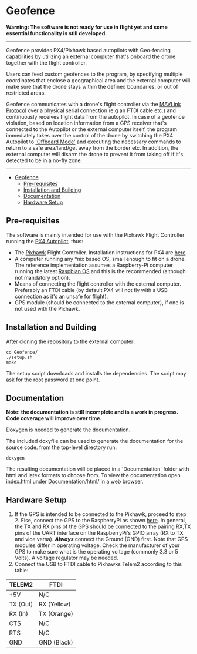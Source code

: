 # Geofence


**Warning: The software is not ready for use in flight yet and some essential functionality is still developed.**

--------------------------------------------------------------------------------------------------------

Geofence provides PX4/Pixhawk based autopilots with Geo-fencing capabilities by 
utilizing an external computer that's onboard the drone together with the flight controller.

Users can feed custom geofences to the program, by specifying multiple coordinates that enclose a geographical area and the external computer will make sure that the drone stays within the defined boundaries, or out of restricted areas.

Geofence communicates with a drone's flight controller via the [MAVLink Protocol](http://qgroundcontrol.org/mavlink/start) over a physical serial connection (e.g an FTDI cable etc.) and continuously receives flight data from the autopilot. In case of a geofence violation, based on location information from a GPS receiver that's connected to the Autopilot or the external computer itself, the program immediately takes over the control of the drone by switching the PX4 Autopilot to ['Offboard Mode'](https://dev.px4.io/en/concept/flight_modes.html) and executing the necessary commands to return to a safe area/land/get away from the border etc. In addition, the external computer will disarm the drone to prevent it from taking off if it's detected to be in a no-fly zone.
______________________________________

- [Geofence](#geofence)
	- [Pre-requisites](#pre-requisites)
	- [Installation and Building](#installation-and-building)
	- [Documentation](#documentation)
	- [Hardware Setup](#hardware-setup)

## Pre-requisites
The software is mainly intended for use with the Pixhawk Flight Controller running the [PX4 Autopilot](http://px4.io/), thus:
- The [Pixhawk](https://pixhawk.org/) Flight Controller. Installation instructions for PX4 are [here](https://www.gitbook.com/book/px4/px4-user-guide/details). 
- A computer running any \*nix based OS, small enough to fit on a drone. The reference implementation assumes a Raspberry-Pi computer running the latest [Raspbian OS](https://www.raspberrypi.org/downloads/raspbian/) and this is the recommended (although not mandatory option).
- Means of connecting the flight controller with the external computer. Preferably an FTDI cable (by default PX4 will not fly with a USB connection as it's an unsafe for flight).
- GPS module (should be connected to the external computer), if one is not used with the Pixhawk.


## Installation and Building

After cloning the repository to the external computer:
```
cd Geofence/
./setup.sh
make
```
The setup script downloads and installs the dependencies. The script may ask for the root password at one point.

## Documentation
**Note: the documentation is still incomplete and is a work in progress. Code coverage will improve over time.**

[Doxygen](www.doxygen.org/) is needed to generate the documentation.

The included doxyfile can be used to generate the documentation for the source code. from the top-level directory run:
```
doxygen
```
The resulting documentation will be placed in a 'Documentation' folder with html and latex formats to choose from. To view the documentation open index.html under Documentation/html/ in a web browser.

## Hardware Setup

1. If the GPS is intended to be connected to the Pixhawk, proceed to step 2. Else, connect the GPS to the RaspberryPi as shown [here](http://blog.whatgeek.com.pt/2015/03/connect-a-gps-to-the-raspberry-pi/). In general, the TX and RX pins of the GPS should be connected to the pairing RX,TX pins of the UART interface on the RaspberryPi's GPIO array (RX to TX and vice versa). ***Always*** connect the Ground (GND) first. Note that GPS modules differ in operating voltage. Check the manufacturer of your GPS to make sure what is the operating voltage (commonly 3.3 or 5 Volts). A voltage regulator may be needed.
2. Connect the USB to FTDI cable to Pixhawks Telem2 according to this table:

| TELEM2  | FTDI |
|---------|------|
| +5V     | N/C  |
| TX (Out)| RX (Yellow) |
| RX (In) | TX (Orange) |
| CTS     | N/C |
| RTS     | N/C |
| GND     | GND (Black) |
